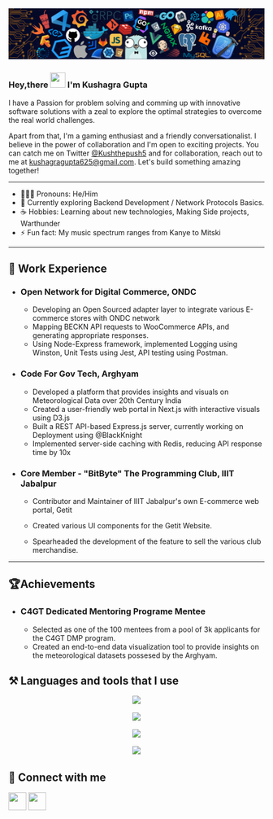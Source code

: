<img src="https://github.com/Kushdapush/Kushdapush/blob/main/assets/banner.png" />

### Hey,there <img src="https://raw.githubusercontent.com/MartinHeinz/MartinHeinz/master/wave.gif" width="30px" height="30px"> I'm Kushagra Gupta

<!-- Navigating the tech world. I'm a technology enthusiast with a deep passion for solving real-world challenges. My idea of fun? Tackling scary bugs and diving into code, unraveling its mysteries. -->
I have a Passion for problem solving and comming up with innovative software solutions with a zeal to explore the optimal strategies to overcome the real world challenges.

Apart from that, I'm a gaming enthusiast and a friendly conversationalist. I believe in the power of collaboration and I'm open to exciting projects. You can catch me on Twitter [@Kushthepush5](https://twitter.com/Kushthepush5) and for collaboration, reach out to me at kushagragupta625@gmail.com. Let's build something amazing together!

---

- 👨🏻‍💻 Pronouns: He/Him
- 🔭 Currently exploring Backend Development / Network Protocols Basics.
- ☕ Hobbies: Learning about new technologies, Making Side projects, Warthunder
- ⚡ Fun fact: My music spectrum ranges from Kanye to Mitski

---

## 💼 Work Experience

- ### Open Network for Digital Commerce, ONDC
  - Developing an Open Sourced adapter layer to integrate various E-commerce stores with ONDC network
  - Mapping BECKN API requests to WooCommerce APIs, and generating appropriate responses.
  - Using Node-Express framework, implemented Logging using Winston, Unit Tests using Jest, API testing using Postman.

- ### Code For Gov Tech, Arghyam
  - Developed a platform that provides insights and visuals on Meteorological Data over 20th Century India
  - Created a user-friendly web portal in Next.js with interactive visuals using D3.js
  - Built a REST API-based Express.js server, currently working on Deployment using @BlackKnight
  - Implemented server-side caching with Redis, reducing API response time by 10x


- ### Core Member - "BitByte" The Programming Club, IIIT Jabalpur

  - Contributor and Maintainer of IIIT Jabalpur's own E-commerce web portal, Getit

  - Created various UI components for the Getit Website.

  - Spearheaded the development of the feature to sell the various club merchandise. 

---

<!-- <div style="display: flex;flex-direction:row"> -->

<!-- <div> -->

## 🏆Achievements

- ### C4GT Dedicated Mentoring Programe Mentee
  - Selected as one of the 100 mentees from a pool of 3k applicants for the C4GT DMP program.
  - Created an end-to-end data visualization tool to provide insights on the meteorological datasets possesed by the Arghyam. 

## ⚒️ Languages and tools that I use

<p align="center">
  <a href="https://skillicons.dev">
    <img src="https://skillicons.dev/icons?i=c,cpp,javascript,typescript,go,postman,vue" />
  </a>
</p>
<p align="center">
  <a href="https://skillicons.dev">
    <img src="https://skillicons.dev/icons?i=mongo,express,react,nodejs,tailwind,next,vite" />
  </a>
</p>
<p align="center">
  <a href="https://skillicons.dev">
    <img src="https://skillicons.dev/icons?i=git,github,gitlab,docker,githubactions,redis,vscode" />
  </a>
</p>
<p align="center">
  <a href="https://skillicons.dev">
    <img src="https://skillicons.dev/icons?i=npm,yarn,pnpm,bash,debian,vercel,cloudflare" />
  </a>
</p>
<!-- </div> -->

<!-- <div> -->

<!-- ## 📊 Profile Stats -->

<!-- <p align="center">
  <img align="center" src="https://github-readme-stats.vercel.app/api?username=Kushdapush&show_icons=true&line_height=30&rank_icon=github&theme=algolia" alt="Kushagra's Github Stats"/>
<br/>
</p > -->

<!-- </div> -->

<!-- </div> -->

<!-- ## ✍🏻 Read My Blogs Here

--- -->

## 🤝 Connect with me

[<img height="35" width="35" src="https://skillicons.dev/icons?i=twitter" />](https://twitter.com/Kushthepush5)
[<img height="35" width="35" src="https://skillicons.dev/icons?i=linkedin" />](https://www.linkedin.com/in/kushagra-gupta-22b73324a)
